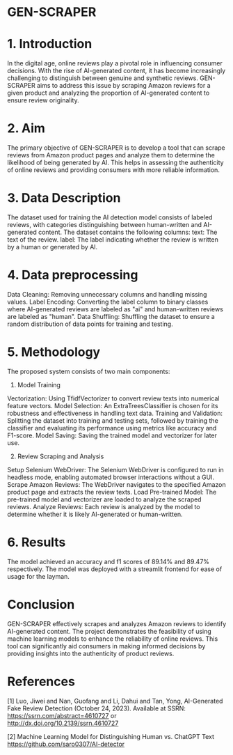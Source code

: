 # GEN-SCRAPER

# 1. Introduction


In the digital age, online reviews play a pivotal role in influencing consumer decisions. With the rise of AI-generated content, it has become increasingly challenging to distinguish between genuine and synthetic reviews. GEN-SCRAPER aims to address this issue by scraping Amazon reviews for a given product and analyzing the proportion of AI-generated content to ensure review originality.

# 2. Aim
The primary objective of GEN-SCRAPER is to develop a tool that can scrape reviews from Amazon product pages and analyze them to determine the likelihood of being generated by AI. This helps in assessing the authenticity of online reviews and providing consumers with more reliable information.

# 3. Data Description
The dataset used for training the AI detection model consists of labeled reviews, with categories distinguishing between human-written and AI-generated content. The dataset contains the following columns:
text: The text of the review.
label: The label indicating whether the review is written by a human or generated by AI.

# 4. Data preprocessing
Data Cleaning: Removing unnecessary columns and handling missing values.
Label Encoding: Converting the label column to binary classes where AI-generated reviews are labeled as "ai" and human-written reviews are labeled as "human".
Data Shuffling: Shuffling the dataset to ensure a random distribution of data points for training and testing.

# 5. Methodology

The proposed system consists of two main components: 

1. Model Training

Vectorization: Using TfidfVectorizer to convert review texts into numerical feature vectors.
Model Selection: An ExtraTreesClassifier is chosen for its robustness and effectiveness in handling text data.
Training and Validation: Splitting the dataset into training and testing sets, followed by training the classifier and evaluating its performance using metrics like accuracy and F1-score.
Model Saving: Saving the trained model and vectorizer for later use.

2. Review Scraping and Analysis

Setup Selenium WebDriver: The Selenium WebDriver is configured to run in headless mode, enabling automated browser interactions without a GUI.
Scrape Amazon Reviews: The WebDriver navigates to the specified Amazon product page and extracts the review texts.
Load Pre-trained Model: The pre-trained model and vectorizer are loaded to analyze the scraped reviews.
Analyze Reviews: Each review is analyzed by the model to determine whether it is likely AI-generated or human-written.



# 6. Results

The model achieved an accuracy and f1 scores of 89.14% and 89.47% respectively. The model was deployed with a streamlit frontend for ease of usage for the layman.


# Conclusion

GEN-SCRAPER effectively scrapes and analyzes Amazon reviews to identify AI-generated content. The project demonstrates the feasibility of using machine learning models to enhance the reliability of online reviews. This tool can significantly aid consumers in making informed decisions by providing insights into the authenticity of product reviews.


# References

[1] Luo, Jiwei and Nan, Guofang and Li, Dahui and Tan, Yong,
      AI-Generated Fake Review Detection
     (October 24, 2023). Available at SSRN: https://ssrn.com/abstract=4610727 or   
       http://dx.doi.org/10.2139/ssrn.4610727

[2] Machine Learning Model for Distinguishing Human vs. ChatGPT Text
     https://github.com/saro0307/AI-detector
